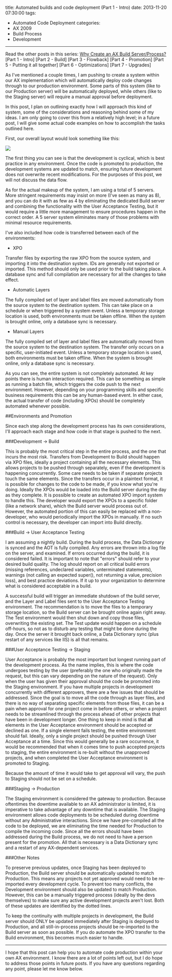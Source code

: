 title: Automated builds and code deployment (Part 1 - Intro)
date: 2013-11-20 07:30:00
tags:
 - Automated Code Deployment
categories:
 - AX 2009
 - Build Process
 - Development
---
Read the other posts in this series:
[Why Create an AX Build Server/Process?](/2013/10/Why-create-an-AX-build-server-process)
[Part 1 - Intro]
[Part 2 - Build]
[Part 3 - Flowback]
[Part 4 - Promotion]
[Part 5 - Putting it all together]
[Part 6 - Optimizations]
[Part 7 - Upgrades]

 

As I've mentioned a couple times, I am pushing to create a system within our AX implementation which will automatically deploy code changes through to our production environment. Some parts of this system (like to our Production server) will be automatically deployed, while others (like to the Staging server) will require a manual approval before deployment. 

In this post, I plan on outlining exactly how I will approach this kind of system, some of the considerations and reasoning behind some of my ideas. I am only going to cover this from a relatively high level; in a future post, I will give some actual code examples on how to accomplish the tasks outlined here. 

First, our overall layout would look something like this:

![](Flowchart.png)

The first thing you can see is that the development is cyclical, which is best practice in any environment. Once the code is promoted to production, the development systems are updated to match, ensuring future development does not overwrite recent modifications. For the purposes of this post, we will not discuss the data flow.

As for the actual makeup of the system, I am using a total of 5 servers. More stringent requirements may insist on more (I've seen as many as 8), and you can do it with as few as 4 by eliminating the dedicated Build server and combining the functionality with the User Acceptance Testing, but it would require a little more management to ensure procedures happen in the correct order. A 5 server system eliminates many of those problems with minimal resource requirements.

I've also included how code is transferred between each of the environments:

- XPO

Transfer files by exporting the raw XPO from the source system, and importing it into the destination system. IDs are generally not exported or imported. This method should only be used prior to the build taking place. A database sync and full compilation are necessary for all the changes to take effect.

- Automatic Layers

The fully compiled set of layer and label files are moved automatically from the source system to the destination system. This can take place on a schedule or when triggered by a system event. Unless a temporary storage location is used, both environments must be taken offline. When the system is brought online, only a database sync is necessary.

- Manual Layers

The fully compiled set of layer and label files are automatically moved from the source system to the destination system. The transfer only occurs on a specific, user-initiated event. Unless a temporary storage location is used, both environments must be taken offline. When the system is brought online, only a database sync is necessary.

 

As you can see, the entire system is not completely automated. At key points there is human interaction required. This can be something as simple as running a batch file, which triggers the code push to the next environment. However, depending on your programming skills and specific business requirements this can be any human-based event. In either case, the actual transfer of code (including XPOs) should be completely automated whenever possible. 

##Environments and Promotion

Since each step along the development process has its own considerations, I'll approach each stage and how code in that stage is pushed to the next. 

###Development → Build

This is probably the most critical step in the entire process, and the one that incurs the most risk. Transfers from Development to Build should happen via XPO files, ideally a project containing all the necessary elements. This allows projects to be pushed through separately, even if the development is happening concurrently. Some care needs to be taken if separate projects touch the same elements. Since the transfers occur in a plaintext format, it is possible for changes to the code to be made, if you know what you're doing. Ideally the XPOs would be loaded into the Build server during the day as they complete. It is possible to create an automated XPO import system to handle this. The developer would export the XPOs to a specific folder (like a network share), which the Build server would process out of. However, the automated portion of this can easily be replaced with a non-developer, who would periodically import the XPOs in manually. If no such control is necessary, the developer can import into Build directly.

###Build → User Acceptance Testing

I am assuming a nightly build. During the build process, the Data Dictionary is synced and the AOT is fully compiled. Any errors are thrown into a log file on the server, and examined. If errors occurred during the build, it is considered failed. It is important to note that "errors" should refer to your desired build quality. The log should report on all critical build errors (missing references, undeclared variables, unterminated statements), warnings (not calling an expected super(), not returning a value, precision loss), and best practice deviations. If it up to your organization to determine what is considered acceptable in a build. 

A successful build will trigger an immediate shutdown of the build server, and the Layer and Label files sent to the User Acceptance Testing environment. The recommendation is to move the files to a temporary storage location, so the Build server can be brought online again right away. The Test environment would then shut down and copy those files, overwriting the existing set. The Test update would happen on a schedule off-hours, so not as to disturb any testing that might be done during the day. Once the server it brought back online, a Data Dictionary sync (plus restart of any services like IIS) is all that remains.

###User Acceptance Testing → Staging

User Acceptance is probably the most important but longest running part of the development process. As the name implies, this is where the code undergoes testing by the user (preferably the one who originally made the request, but this can vary depending on the nature of the request). Only when the user has given their approval should the code be promoted into the Staging environment. If you have multiple projects in development concurrently with different approvers, there are a few issues that should be addressed. Since the goal is to move all the code through as layer files, and there is no way of separating specific elements from those files, it can be a pain when approval for one project come in before others, or when a project needs to be streamlined through the process ahead of other projects that have been in development longer. One thing to keep in mind is that **all** elements in the User Acceptance environment should be accepted or declined as one. If a single element fails testing, the entire environment should fail. Ideally, only a single project should be pushed through User Acceptance at a time. Since this would generally be a rare occurrence, it would be recommended that when it comes time to push accepted projects to staging, the entire environment is re-built without the unapproved projects, and when completed the User Acceptance environment is promoted to Staging.

Because the amount of time it would take to get approval will vary, the push to Staging should not be set on a schedule.

###Staging → Production

The Staging environment is considered the gateway to production. Because oftentimes the downtime available to an AX administrator is limited, it is imperative to take advantage of any downtime that is available. The Staging environment allows code deployments to be scheduled during downtime without any Administrative interactions. Since we have pre-compiled all the code to be deployed, we are eliminating the time needed for Production to compile the incoming code. Since all the errors should have been addressed during the Build process, we do not need to have a person present for the promotion. All that is necessary is a Data Dictionary sync and a restart of any AX-dependent services. 

###Other Notes

To preserve previous updates, once Staging has been deployed to Production, the Build server should be automatically updated to match Production. This means any projects not yet approved would need to be re-imported every development cycle. To prevent too many conflicts, the Development environment should also be updated to match Production. However, this can be a manually triggered process (ideally by the devs themselves) to make sure any active development projects aren't lost. Both of these updates are identified by the dotted lines.

To keep the continuity with multiple projects in development, the Build server should ONLY be updated immediately after Staging is deployed to Production, and all still-in-process projects should be re-imported to the Build server as soon as possible. If you do automate the XPO transfer to the Build environment, this becomes much easier to handle.

----------

I hope that this post can help you to automate code production within your own AX environment. I know there are a lot of points left out, but I do hope to address those points in future posts. If you have any questions regarding any point, please let me know below.